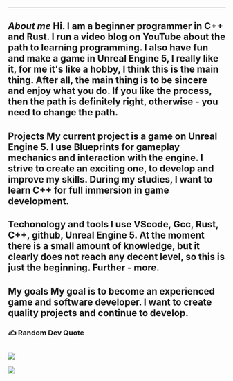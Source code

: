 
---
*About me*
Hi. I am a beginner programmer in C++ and Rust.
I run a video blog on YouTube about the path to learning programming.
I also have fun and make a game in Unreal Engine 5, I really like it, for me it's like a hobby, I think this is the main thing. After all, the main thing is to be sincere and enjoy what you do. If you like the process, then the path is definitely right, otherwise - you need to change the path.
---
**Projects**
My current project is a game on Unreal Engine 5. I use Blueprints for gameplay mechanics and interaction with the engine. I strive to create an exciting one, to develop and improve my skills. During my studies, I want to learn C++ for full immersion in game development.
---
**Techonology and tools**
I use VScode, Gcc, Rust, C++, github, Unreal Engine 5.  At the moment there is a small amount of knowledge, but it clearly does not reach any decent level, so this is just the beginning. Further - more.
---
**My goals**
My goal is to become an experienced game and software developer. I want to create quality projects and continue to develop.
---

### ✍️ Random Dev Quote
![](https://quotes-github-readme.vercel.app/api?type=horizontal&theme=radical)
---
[![](https://visitcount.itsvg.in/api?id=flexebat&icon=2&color=0)](https://visitcount.itsvg.in)

<!-- Proudly created with GPRM ( https://gprm.itsvg.in ) -->
